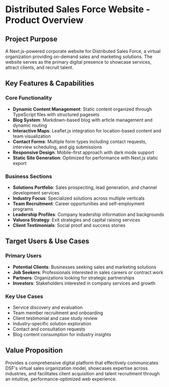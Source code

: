 # Distributed Sales Force Website - Product Overview

## Project Purpose
A Next.js-powered corporate website for Distributed Sales Force, a virtual organization providing on-demand sales and marketing solutions. The website serves as the primary digital presence to showcase services, attract clients, and recruit talent.

## Key Features & Capabilities

### Core Functionality
- **Dynamic Content Management**: Static content organized through TypeScript files with structured pagesets
- **Blog System**: Markdown-based blog with article management and dynamic routing
- **Interactive Maps**: Leaflet.js integration for location-based content and team visualization
- **Contact Forms**: Multiple form types including contact requests, interview scheduling, and gig submissions
- **Responsive Design**: Mobile-first approach with dark mode support
- **Static Site Generation**: Optimized for performance with Next.js static export

### Business Sections
- **Solutions Portfolio**: Sales prospecting, lead generation, and channel development services
- **Industry Focus**: Specialized solutions across multiple verticals
- **Team Recruitment**: Career opportunities and self-employment programs
- **Leadership Profiles**: Company leadership information and backgrounds
- **Valuora Strategy**: Exit strategies and capital raising services
- **Client Testimonials**: Social proof and success stories

## Target Users & Use Cases

### Primary Users
- **Potential Clients**: Businesses seeking sales and marketing solutions
- **Job Seekers**: Professionals interested in sales careers or contract work
- **Partners**: Organizations looking for strategic partnerships
- **Investors**: Stakeholders interested in company services and growth

### Key Use Cases
- Service discovery and evaluation
- Team member recruitment and onboarding
- Client testimonial and case study review
- Industry-specific solution exploration
- Contact and consultation requests
- Blog content consumption for industry insights

## Value Proposition
Provides a comprehensive digital platform that effectively communicates DSF's virtual sales organization model, showcases expertise across industries, and facilitates client acquisition and talent recruitment through an intuitive, performance-optimized web experience.